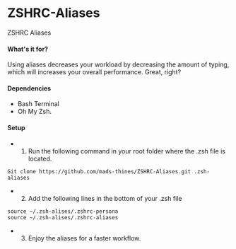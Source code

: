 # ZSHRC-Aliases
ZSHRC Aliases

#### What's it for?
Using aliases decreases your workload by decreasing the amount of typing, which will increases your overall performance.
Great, right?

#### Dependencies
- Bash Terminal
- Oh My Zsh.

#### Setup
- 1. Run the following command in your root folder where the .zsh file is located.
```
Git clone https://github.com/mads-thines/ZSHRC-Aliases.git .zsh-aliases
```

- 2. Add the following lines in the bottom of your .zsh file
```
source ~/.zsh-alises/.zshrc-persona
source ~/.zsh-alises/.zshrc-aliases
```

- 3. Enjoy the aliases for a faster workflow.
